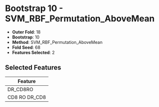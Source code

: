 # Bootstrap 10 - SVM_RBF_Permutation_AboveMean

- **Outer Fold**: 18
- **Bootstrap**: 10
- **Method**: SVM_RBF_Permutation_AboveMean
- **Fold Seed**: 68
- **Features Selected**: 2

## Selected Features

| Feature |
|---------|
| DR_CD8RO |
| CD8 RO DR_CD8 |
